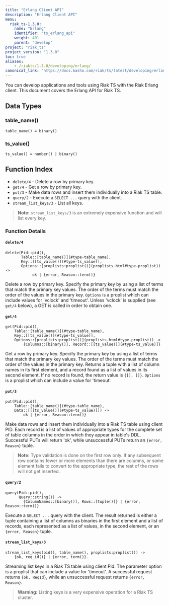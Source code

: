 ```yaml
---
title: "Erlang Client API"
description: "Erlang Client API"
menu:
  riak_ts-1.3.0:
    name: "Erlang"
    identifier: "ts_erlang_api"
    weight: 401
    parent: "develop"
project: "riak_ts"
project_version: "1.3.0"
toc: true
aliases:
    - /riakts/1.3.0/developing/erlang/
canonical_link: "https://docs.basho.com/riak/ts/latest/developing/erlang"
---
```



You can develop applications and tools using Riak TS with the Riak Erlang client.
This document covers the Erlang API for Riak TS.


## Data Types

### table_name()

`table_name() = binary()`


### ts_value()

`ts_value() = number() | binary()`


## Function Index

* `delete/4` - Delete a row by primary key.
* `get/4` - Get a row by primary key.
* `put/3` - Make data rows and insert them individually into a Riak TS table.
* `query/2` - Execute a `SELECT ...` query with the client.
* `stream_list_keys/3` - List all keys.

>**Note:** `stream_list_keys/3` is an extremely expensive function and will list every key.


### Function Details

#### `delete/4`

```
delete(Pid::pid(),
       Table::[table_name()](#type-table_name),
       Key::[[ts_value()](#type-ts_value)],
       Options::[proplists:proplist()](proplists.html#type-proplist)) ->
            ok | {error, Reason::term()}
```

Delete a row by primary key. Specify the primary key by using a list of terms that match the primary key values. The order of the terms must match the order of the values in the primary key. `Options` is a proplist which can include values for 'vclock' and 'timeout'. Unless 'vclock' is supplied (see `get/4` below), a GET is called in order to obtain one.


#### `get/4`

```
get(Pid::pid(),
    Table::[table_name()](#type-table_name),
    Key::[[ts_value()](#type-ts_value)],
    Options::[proplists:proplist()](proplists.html#type-proplist)) ->
        {Columns::[binary()], Record::[[ts_value()](#type-ts_value)]}
```

Get a row by primary key. Specify the primary key by using a list of terms that match the primary key values. The order of the terms must match the order of the values in the primary key. Returns a tuple with a list of column names in its first element, and a record found as a list of values in its second element. If no record is found, the return value is `{[], []}`. `Options` is a proplist which can include a value for 'timeout'.


#### `put/3`

```
put(Pid::pid(),
    Table::[table_name()](#type-table_name),
    Data::[[[ts_value()](#type-ts_value)]]) ->
        ok | {error, Reason::term()}
```

Make data rows and insert them individually into a Riak TS table using client PID. Each record is a list of values of appropriate types for the complete set of table columns in the order in which they appear in table's DDL. Successful PUTs will return 'ok', while unsuccessful PUTs return an `{error, Reason}` tuple.

>**Note:** Type validation is done on the first row only. If any subsequent row contains fewer or more elements than there are columns, or some element fails to convert to the appropriate type, the rest of the rows will not get inserted.


#### `query/2`

```
query(Pid::pid(),
      Query::string()) ->
        {ColumnNames::[binary()], Rows::[tuple()]} | {error, Reason::term()}
```

Execute a `SELECT ...` query with the client. The result returned is either a tuple containing a list of columns as binaries in the first element and a list of records, each represented as a list of values, in the second element, or an `{error, Reason}` tuple.


#### `stream_list_keys/3`

```
stream_list_keys(pid(), table_name(), proplists:proplist()) ->
    {ok, req_id()} | {error, term()}.
```

Streaming list keys in a Riak TS table using client Pid. The parameter option is a proplist that can include a value for 'timeout'. A successful request returns `{ok, ReqId}`, while an unsuccessful request returns `{error, Reason}`.

>**Warning:** Listing keys is a very expensive operation for a Riak TS cluster.